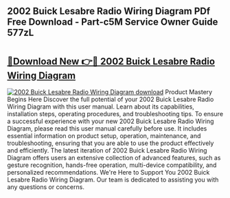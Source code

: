 ## 2002 Buick Lesabre Radio Wiring Diagram PDf Free Download - Part-c5M Service Owner Guide 577zL

# <h2><a href="http://dfiwjw9.blite.top/?on=2002+Buick+Lesabre+Radio+Wiring+Diagram">🔗Download New 👉🔴 2002 Buick Lesabre Radio Wiring Diagram</a></h2>

[![2002 Buick Lesabre Radio Wiring Diagram download](https://i.imgur.com/lujVjoI.png)](http://dfiwjw9.blite.top/?on=2002+Buick+Lesabre+Radio+Wiring+Diagram)
Product Mastery Begins Here Discover the full potential of your 2002 Buick Lesabre Radio Wiring Diagram with this user manual. Learn about its capabilities, installation steps, operating procedures, and troubleshooting tips. To ensure a successful experience with your new 2002 Buick Lesabre Radio Wiring Diagram, please read this user manual carefully before use. It includes essential information on product setup, operation, maintenance, and troubleshooting, ensuring that you are able to use the product effectively and efficiently. The latest iteration of 2002 Buick Lesabre Radio Wiring Diagram offers users an extensive collection of advanced features, such as gesture recognition, hands-free operation, multi-device compatibility, and personalized recommendations. We're Here to Support You 2002 Buick Lesabre Radio Wiring Diagram. Our team is dedicated to assisting you with any questions or concerns.
